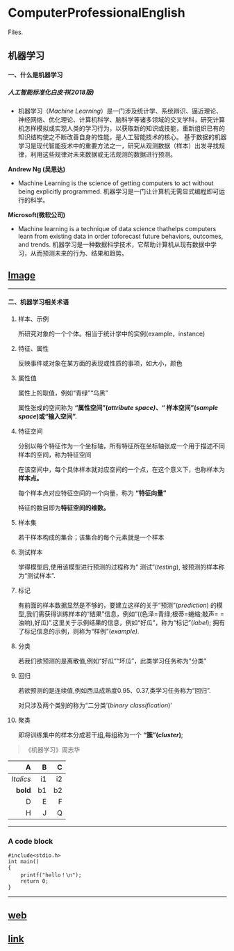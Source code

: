 # ComputerProfessionalEnglish
Files.
## 机器学习
#### 一、什么是机器学习

##### **人工智能标准化白皮书(2018版)**

- 机器学习（*Machine Learning*）是一门涉及统计学、系统辨识、逼近理论、神经网络、优化理论、计算机科学、脑科学等诸多领域的交叉学科，研究计算机怎样模拟或实现人类的学习行为，以获取新的知识或技能，重新组织已有的知识结构使之不断改善自身的性能，是人工智能技术的核心。
  基于数据的机器学习是现代智能技术中的重要方法之一，研究从观测数据（样本）出发寻找规律，利用这些规律对未来数据或无法观测的数据进行预测。

**Andrew Ng (吴恩达)**

- Machine Learning is the science of getting computers to act without being explicitly programmed.
  机器学习是一门让计算机无需显式编程即可运行的科学。

**Microsoft(微软公司)**

- Machine learning is a technique of data science thathelps computers learn from existing data in order toforecast future behaviors, outcomes, and trends.
  机器学习是一种数据科学技术，它帮助计算机从现有数据中学习，从而预测未来的行为、结果和趋势。

 ## [Image](20200618092356504.png)

----------------------------------------------------------------------------------------------------------------------------------
####  二、机器学习相关术语

1. 样本、示例

   所研究对象的一个个体。相当于统计学中的实例(example，instance)

2. 特征、属性

   反映事件或对象在某方面的表现或性质的事项，如大小，颜色

3. 属性值

   属性上的取值，例如“青绿”“乌黑”

   属性张成的空间称为 **“属性空间”(*attribute space)*、“ 样本空间”(*sample space*)或“输入空间”.**

4. 特征空间

   分别以每个特征作为一个坐标轴，所有特征所在坐标轴张成一个用于描述不同样本的空间，称为特征空间

   在该空间中，每个具体样本就对应空间的一个点，在这个意义下，也称样本为**样本点。**

   每个样本点对应特征空间的一个向量，称为 **“特征向量”**

   特征的数目即为**特征空间的维数。**

5. 样本集

   若干样本构成的集合；该集合的每个元素就是一个样本

6. 测试样本

   学得模型后,使用该模型进行预测的过程称为“ 测试”(*testing*), 被预测的样本称为“测试样本”.

7. 标记

   有前面的样本数据显然是不够的，要建立这样的关于“预测”(*prediction*) 的模型,我们需获得训练样本的“结果”信息，例如“((色泽=青绿;根蒂=蜷缩;敲声= =浊响),好瓜)”.这里关于示例结果的信息，例如“好瓜”，称为“标记”(*label*); 拥有了标记信息的示例，则称为“样例”(*example)*.

8. 分类

   若我们欲预测的是离散值,例如“好瓜”“坏瓜”，此类学习任务称为"分类"

9. 回归

   若欲预测的是连续值,例如西瓜成熟度0.95、0.37,类学习任务称为“回归”.

   对只涉及两个类别的称为“二分类’(*binary classification*)’

10. 聚类

    即将训练集中的样本分成若干组,每组称为一个 **“簇”(*cluster*)**;



> 《机器学习》周志华



| A | B | C
|----------------:|-----------------:|--------:|
| *Italics* | i1 | i2 |
| **bold** | b1 | b2 |
| D | E | F |
| H | J | Q |


----------------------------------------------------------------------------------------------------------------------------------
### A code block

```
#include<stdio.h>
int main()
{
    printf("hello！\n");
    return 0;
}
```

----------------------------------------------------------------------------------------------------------------------------------

>


## [web]((https://gimg2.baidu.com/image_search/src=http%3A%2F%2Fpic3.zhimg.com%2Fv2-7ce5a1e89022021a0b11400c95bb9322_1200x500.jpg&refer=http%3A%2F%2Fpic3.zhimg.com&app=2002&size=f9999,10000&q=a80&n=0&g=0n&fmt=jpeg?sec=1622217465&t=97bbe5f1817b25ff9e5a873366604b47))

##  [link](1101.md)

